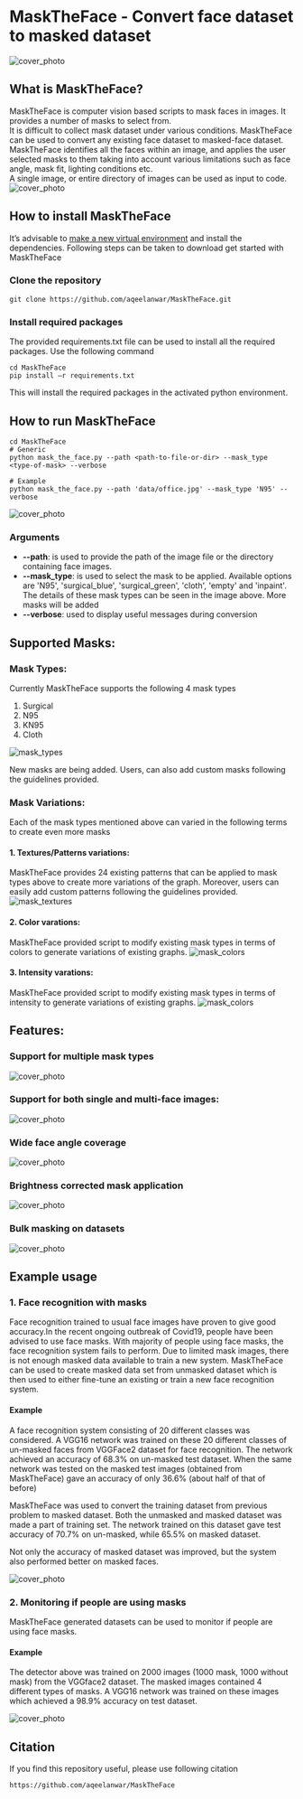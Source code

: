 # MaskTheFace - Convert face dataset to masked dataset
![cover_photo](images/MaskTheFace.png)
## What is MaskTheFace?
MaskTheFace is computer vision based scripts to mask faces in images. It provides a number of masks to select from.  
It is difficult to collect mask dataset under various conditions. MaskTheFace can be used to convert any existing face dataset to masked-face dataset.
MaskTheFace identifies all the faces within an image, and applies the user selected masks to them taking into account various limitations such as face angle, mask fit, lighting conditions etc.  
A single image, or entire directory of images can be used as input to code.
![cover_photo](images/example1.png)

## How to install MaskTheFace
It’s advisable to [make a new virtual environment](https://towardsdatascience.com/setting-up-python-platform-for-machine-learning-projects-cfd85682c54b) and install the dependencies. Following steps can be taken to download get started with MaskTheFace
### Clone the repository
```
git clone https://github.com/aqeelanwar/MaskTheFace.git
```

### Install required packages
The provided requirements.txt file can be used to install all the required packages. Use the following command

```
cd MaskTheFace
pip install –r requirements.txt
```

This will install the required packages in the activated python environment.

## How to run MaskTheFace

```
cd MaskTheFace
# Generic
python mask_the_face.py --path <path-to-file-or-dir> --mask_type <type-of-mask> --verbose

# Example
python mask_the_face.py --path 'data/office.jpg' --mask_type 'N95' --verbose
```
![cover_photo](images/run.png)
### Arguments
* __--path__: is used to provide the path of the image file or the directory containing face images.
* __--mask_type__: is used to select the mask to be applied. Available options are 'N95', 'surgical_blue', 'surgical_green', 'cloth', 'empty' and 'inpaint'. The details of these mask types can be seen in the image above. More masks will be added
* __--verbose__: used to display useful messages during conversion


## Supported Masks:
### Mask Types:
Currently MaskTheFace supports the following 4 mask types
1. Surgical
2. N95
3. KN95
4. Cloth

![mask_types](images/mask_types.png)

New masks are being added. Users, can also add custom masks following the guidelines provided.

### Mask Variations:
Each of the mask types mentioned above can varied in the following terms to create even more masks
#### 1. Textures/Patterns variations:
MaskTheFace provides 24 existing patterns that can be applied to mask types above to create more variations of the graph. Moreover, users can easily add custom patterns following the guidelines provided.
![mask_textures](images/textures.png)
#### 2. Color varations:
MaskTheFace provided script to modify existing mask types in terms of colors to generate variations of existing graphs.
![mask_colors](images/colors.png)
####  3. Intensity varations:
MaskTheFace provided script to modify existing mask types in terms of intensity to generate variations of existing graphs.
![mask_colors](images/intensities.png)


## Features:
### Support for multiple mask types
![cover_photo](images/example1.png)
### Support for both single and multi-face images:
![cover_photo](images/multiface.png)
### Wide face angle coverage
![cover_photo](images/angle.png)
### Brightness corrected mask application
![cover_photo](images/brightness.png)
### Bulk masking on datasets
![cover_photo](images/dataset.png)

## Example usage

### 1. Face recognition with masks
Face recognition trained to usual face images have proven to give good accuracy.In the recent ongoing outbreak of Covid19, people have been advised to use face masks. With majority of people using face masks, the face recognition system fails to perform. Due to limited mask images, there is not enough masked data available to train a new system. MaskTheFace can be used to create masked data set from unmasked dataset which is then used to either fine-tune an existing or train a new face recognition system.

#### Example
A face recognition system consisting of 20 different classes was considered. A VGG16 network was trained on these 20 different classes of un-masked faces from VGGFace2 dataset for face recognition. The network achieved an accuracy of 68.3% on un-masked test dataset. When the same network was tested on the masked test images (obtained from MaskTheFace) gave an accuracy of only 36.6% (about half of that of before)

MaskTheFace was used to convert the training dataset from previous problem to masked dataset. Both the unmasked and masked dataset was made a part of training set. The network trained on this dataset
gave test accuracy of 70.7% on un-masked, while 65.5% on masked dataset.

Not only the accuracy of masked dataset was improved, but the system also performed better on masked faces.

![cover_photo](images/face_recognition.png)



### 2. Monitoring if people are using masks
MaskTheFace generated datasets can be used to monitor if people are using face masks.

#### Example
The detector above was trained on 2000 images (1000 mask, 1000 without mask) from the VGGface2 dataset. The masked images contained 4 different types of masks. A VGG16 network was trained on these images which achieved a 98.9% accuracy on test dataset.

![cover_photo](images/mask_no_mask.png)

## Citation
If you find this repository useful, please use following citation
```
https://github.com/aqeelanwar/MaskTheFace
```
